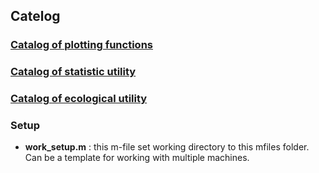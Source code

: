 ## Catelog

### [Catalog of plotting functions](https://github.com/weitingwlin/matlabutility/blob/master/documents/catalog_myplot.md)
### [Catalog of statistic utility](https://github.com/weitingwlin/matlabutility/blob/master/documents/catalog_stat.md)
### [Catalog of ecological utility](https://github.com/weitingwlin/matlabutility/blob/master/documents/catalog_ecology.md)

### Setup
* **work_setup.m** : this m-file set working directory to this mfiles folder. Can be a template for working with multiple machines.




